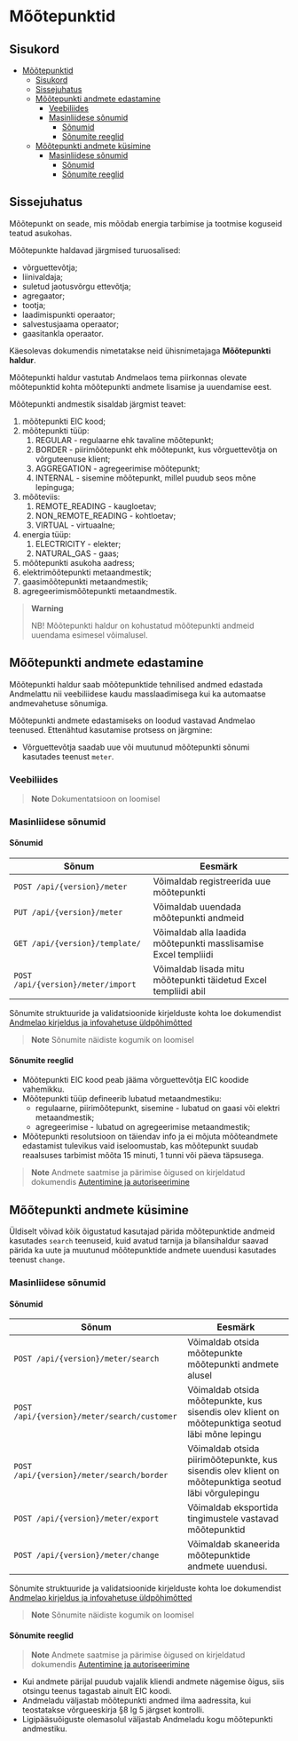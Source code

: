 # Mõõtepunktid

## Sisukord

- [Mõõtepunktid](#mõõtepunktid)
  - [Sisukord](#sisukord)
  - [Sissejuhatus](#sissejuhatus)
  - [Mõõtepunkti andmete edastamine](#mõõtepunkti-andmete-edastamine)
    - [Veebiliides](#veebiliides)
    - [Masinliidese sõnumid](#masinliidese-sõnumid)
      - [Sõnumid](#sõnumid)
      - [Sõnumite reeglid](#sõnumite-reeglid)
  - [Mõõtepunkti andmete küsimine](#mõõtepunkti-andmete-küsimine)
    - [Masinliidese sõnumid](#masinliidese-sõnumid-1)
      - [Sõnumid](#sõnumid-1)
      - [Sõnumite reeglid](#sõnumite-reeglid-1)

## Sissejuhatus

Mõõtepunkt on seade, mis mõõdab energia tarbimise ja tootmise koguseid teatud asukohas.

Mõõtepunkte haldavad järgmised turuosalised:

- võrguettevõtja;
- liinivaldaja;
- suletud jaotusvõrgu ettevõtja;
- agregaator;
- tootja;
- laadimispunkti operaator;
- salvestusjaama operaator;
- gaasitankla operaator.

Käesolevas dokumendis nimetatakse neid ühisnimetajaga **Mõõtepunkti haldur**.

Mõõtepunkti haldur vastutab Andmelaos tema piirkonnas olevate mõõtepunktid kohta mõõtepunkti andmete lisamise ja uuendamise eest.

Mõõtepunkti andmestik sisaldab järgmist teavet:

1. mõõtepunkti EIC kood;
2. mõõtepunkti tüüp:
   1. REGULAR - regulaarne ehk tavaline mõõtepunkt;
   2. BORDER - piirimõõtepunkt ehk mõõtepunkt, kus võrguettevõtja on võrguteenuse klient;
   3. AGGREGATION - agregeerimise mõõtepunkt;
   4. INTERNAL - sisemine mõõtepunkt, millel puudub seos mõne lepinguga;
3. mõõteviis:
   1. REMOTE_READING - kaugloetav;
   2. NON_REMOTE_READING - kohtloetav;
   3. VIRTUAL - virtuaalne;
4. energia tüüp:
   1. ELECTRICITY - elekter;
   2. NATURAL_GAS - gaas;
5. mõõtepunkti asukoha aadress;
6. elektrimõõtepunkti metaandmestik;
7. gaasimõõtepunkti metaandmestik;
8. agregeerimismõõtepunkti metaandmestik.

> **Warning**
> 
> NB! Mõõtepunkti haldur on kohustatud mõõtepunkti andmeid uuendama esimesel võimalusel.

## Mõõtepunkti andmete edastamine

Mõõtepunkti haldur saab mõõtepunktide tehnilised andmed edastada Andmelattu nii veebiliidese kaudu masslaadimisega kui ka automaatse andmevahetuse sõnumiga.

Mõõtepunkti andmete edastamiseks on loodud vastavad Andmelao teenused. Ettenähtud kasutamise protsess on järgmine:

- Võrguettevõtja saadab uue või muutunud mõõtepunkti sõnumi kasutades teenust `meter`.

### Veebiliides

> **Note**
> Dokumentatsioon on loomisel

### Masinliidese sõnumid

#### Sõnumid

| Sõnum                                            | Eesmärk                                                         |
|--------------------------------------------------|-----------------------------------------------------------------|
| `POST /api/{version}/meter`                      | Võimaldab registreerida uue mõõtepunkti                         |
| `PUT /api/{version}/meter`                       | Võimaldab uuendada mõõtepunkti andmeid                          |
| `GET /api/{version}/template/`                   | Võimaldab alla laadida mõõtepunkti masslisamise Excel templiidi |
| `POST /api/{version}/meter/import`               | Võimaldab lisada mitu mõõtepunkti täidetud Excel templiidi abil |

Sõnumite struktuuride ja validatsioonide kirjelduste kohta loe dokumendist [Andmelao kirjeldus ja infovahetuse üldpõhimõtted](01-avp-kirjeldus-ja-infovahetuse-yldpohimotted.md)

> **Note**
> Sõnumite näidiste kogumik on loomisel

#### Sõnumite reeglid

- Mõõtepunkti EIC kood peab jääma võrguettevõtja EIC koodide vahemikku.
- Mõõtepunkti tüüp defineerib lubatud metaandmestiku:
  - regulaarne, piirimõõtepunkt, sisemine - lubatud on gaasi või elektri metaandmestik;
  - agregeerimise - lubatud on agregeerimise metaandmestik;
- Mõõtepunkti resolutsioon on täiendav info ja ei mõjuta mõõteandmete edastamist tulevikus vaid iseloomustab, kas mõõtepunkt suudab  reaalsuses tarbimist mõõta 15 minuti, 1 tunni või päeva täpsusega.

> **Note**
> Andmete saatmise ja pärimise õigused on kirjeldatud dokumendis [Autentimine ja autoriseerimine](02-autentimine-ja-autoriseerimine.md)

## Mõõtepunkti andmete küsimine

Üldiselt võivad kõik õigustatud kasutajad pärida mõõtepunktide andmeid kasutades `search` teenuseid, kuid avatud tarnija ja bilansihaldur saavad pärida ka uute ja muutunud mõõtepunktide andmete uuendusi kasutades teenust `change`.

### Masinliidese sõnumid

#### Sõnumid

| Sõnum                                       | Eesmärk                                                                                          |
|---------------------------------------------|--------------------------------------------------------------------------------------------------|
| `POST /api/{version}/meter/search`          | Võimaldab otsida mõõtepunkte mõõtepunkti andmete alusel                                          |
| `POST /api/{version}/meter/search/customer` | Võimaldab otsida mõõtepunkte, kus sisendis olev klient on mõõtepunktiga seotud läbi mõne lepingu |
| `POST /api/{version}/meter/search/border`   | Võimaldab otsida piirimõõtepunkte, kus sisendis olev klient on mõõtepunktiga seotud läbi võrgulepingu |
| `POST /api/{version}/meter/export`          | Võimaldab eksportida tingimustele vastavad mõõtepunktid                                          |
| `POST /api/{version}/meter/change`          | Võimaldab skaneerida mõõtepunktide andmete uuendusi.                                             |

Sõnumite struktuuride ja validatsioonide kirjelduste kohta loe dokumendist [Andmelao kirjeldus ja infovahetuse üldpõhimõtted](01-avp-kirjeldus-ja-infovahetuse-yldpohimotted.md)

> **Note**
> Sõnumite näidiste kogumik on loomisel

#### Sõnumite reeglid

> **Note**
> Andmete saatmise ja pärimise õigused on kirjeldatud dokumendis [Autentimine ja autoriseerimine](02-autentimine-ja-autoriseerimine.md)

- Kui andmete pärijal puudub vajalik kliendi andmete nägemise õigus, siis otsingu teenus tagastab ainult EIC koodi.
- Andmeladu väljastab mõõtepunkti andmed ilma aadressita, kui teostatakse võrgueeskirja §8 lg 5 järgset kontrolli.
- Ligipääsuõiguste olemasolul väljastab Andmeladu kogu mõõtepunkti andmestiku.
